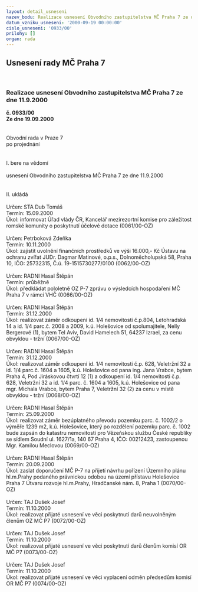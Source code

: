 ```yaml
---
layout: detail_usneseni
nazev_bodu: Realizace usnesení Obvodního zastupitelstva MČ Praha 7 ze dne 11.9.2000
datum_vzniku_usneseni: '2000-09-19 00:00:00'
cislo_usneseni: '0933/00'
prilohy: []
organ: rada
---
```

<div id="ucUsn_pList" class="usn">
	<span><h2>Usnesení rady MČ Praha 7 </h2>
<br></span><div class="standBody">
<span><h3>Realizace usnesení Obvodního zastupitelstva MČ Praha 7 ze dne 11.9.2000</h3></span><div class="center">
		<strong>č. 0933/00</strong><br>
	</div>
<div class="center">
		<strong>Ze dne 19.09.2000</strong><br><br>
	</div>     <br>Obvodní rada v Praze 7<br>po projednání<br><br><br>I.	bere na vědomí<br><br> usnesení Obvodního zastupitelstva MČ Praha 7 ze dne 11.9.2000<br><br><br>II.	ukládá <br><br> Určen:	     	STA Dub Tomáš<br>Termín: 15.09.2000<br>Úkol:	informovat Úřad vlády ČR, Kancelář mezirezortní komise pro záležitost romské komunity o poskytnutí účelové dotace   (0061/00-OZ)<br> <br> Určen:	     	Petrboková Zdeňka<br>Termín: 10.11.2000<br>Úkol:	zajistit uvolnění finančních prostředků ve výši 16.000,- Kč Ústavu na ochranu zvířat JUDr. Dagmar Matinové, o.p.s., Dolnoměcholupská 58, Praha 10, IČO: 25732315, Č.ú. 19-1515730277/0100   (0062/00-OZ)<br><br>  Určen:	     	RADNI Hasal Štěpán<br>Termín: průběžně<br>Úkol:	předkládat pololetně OZ P-7 zprávu o výsledcích hospodaření MČ Praha 7 v rámci VHČ   (0066/00-OZ)<br> <br> Určen:	     	RADNI Hasal Štěpán<br>Termín: 31.12.2000<br>Úkol:	realizovat záměr odkoupení id. 1/4 nemovitosti č.p.804, Letohradská 14 a id. 1/4 parc.č. 2008 a 2009, k.ú. Holešovice od spolumajitele, Nelly Bergerové (1), bytem Tel Aviv, David Hamelech 51, 64237 Izrael, za cenu obvyklou - tržní    (0067/00-OZ)<br><br>  Určen:	     	RADNI Hasal Štěpán<br>Termín: 31.12.2000<br>Úkol:	realizovat záměr odkoupení id. 1/4 nemovitosti č.p. 628, Veletržní 32 a id. 1/4 parc.č. 1604 a 1605, k.ú. Holešovice od pana ing. Jana Vrabce, bytem Praha 4, Pod Jiráskovou čtvrtí 12 (1) a odkoupení id. 1/4 nemovitosti č.p. 628, Veletržní 32 a id. 1/4 parc. č. 1604 a 1605, k.ú. Holešovice od pana mgr. Michala Vrabce, bytem Praha 7, Veletržní 32 (2) za cenu v místě obvyklou - tržní   (0068/00-OZ)<br> <br> Určen:	     	RADNI Hasal Štěpán<br>Termín: 25.09.2000<br>Úkol:	realizovat záměr bezúplatného převodu pozemku parc. č. 1002/2 o výměře 1239 m2, k.ú. Holešovice, který po rozdělení pozemku parc. č. 1002 bude zapsán do katastru nemovitostí pro Vězeňskou službu České republiky se sídlem Soudní ul. 1627/1a, 140 67 Praha 4, IČO: 00212423, zastoupenou Mgr. Kamilou Meclovou   (0069/00-OZ)<br><br>  Určen:	     	RADNI Hasal Štěpán<br>Termín: 20.09.2000<br>Úkol:	zaslat doporučení MČ P-7 na přijetí návrhu pořízení Územního plánu hl.m.Prahy podaného právnickou odobou na území přístavu Holešovice Praha 7 Útvaru rozvoje hl.m.Prahy, Hradčanské nám. 8, Praha 1   (0070/00-OZ)<br><br>  Určen:	     	TAJ Dušek Josef<br>Termín: 11.10.2000<br>Úkol:	realizovat přijaté usnesení ve věci poskytnutí darů neuvolněným členům OZ MČ P7   (0072/00-OZ)<br><br>  Určen:	     	TAJ Dušek Josef<br>Termín: 11.10.2000<br>Úkol:	realizovat přijaté usnesení ve věci poskytnutí darů členům komisí OR MČ P7        (0073/00-OZ)<br><br>  Určen:	     	TAJ Dušek Josef<br>Termín: 11.10.2000<br>Úkol:	realizovat přijaté usnesení ve věci vyplacení odměn předsedům komisí OR MČ P7   (0074/00-OZ)<br>  </div>
</div>